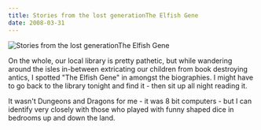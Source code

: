 ```yaml
---
title: Stories from the lost generationThe Elfish Gene
date: 2008-03-31
---
```


![Stories from the lost generationThe Elfish Gene](https://source.unsplash.com/dUPDhdeCN84/1600x900)

On the whole, our local library is pretty pathetic, but while wandering around the isles in-between extricating our children from book destroying antics, I spotted "The Elfish Gene" in amongst the biographies. I might have to go back to the library tonight and find it - then sit up all night reading it.

It wasn't Dungeons and Dragons for me - it was 8 bit computers - but I can identify very closely with those who played with funny shaped dice in bedrooms up and down the land.